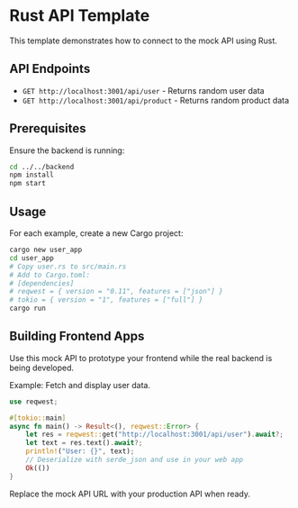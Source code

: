# Rust API Template

This template demonstrates how to connect to the mock API using Rust.

## API Endpoints

- `GET http://localhost:3001/api/user` - Returns random user data
- `GET http://localhost:3001/api/product` - Returns random product data

## Prerequisites

Ensure the backend is running:

```bash
cd ../../backend
npm install
npm start
```

## Usage

For each example, create a new Cargo project:

```bash
cargo new user_app
cd user_app
# Copy user.rs to src/main.rs
# Add to Cargo.toml:
# [dependencies]
# reqwest = { version = "0.11", features = ["json"] }
# tokio = { version = "1", features = ["full"] }
cargo run
```

## Building Frontend Apps

Use this mock API to prototype your frontend while the real backend is being developed.

Example: Fetch and display user data.

```rust
use reqwest;

#[tokio::main]
async fn main() -> Result<(), reqwest::Error> {
    let res = reqwest::get("http://localhost:3001/api/user").await?;
    let text = res.text().await?;
    println!("User: {}", text);
    // Deserialize with serde_json and use in your web app
    Ok(())
}
```

Replace the mock API URL with your production API when ready.